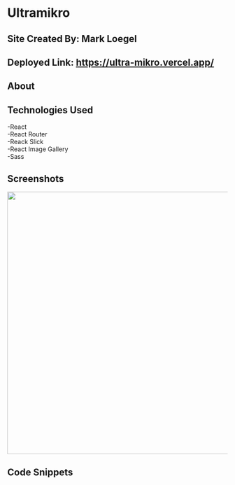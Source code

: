 # Ultramikro

## Site Created By: Mark Loegel

## Deployed Link: https://ultra-mikro.vercel.app/

## About

## Technologies Used

-React <br>
-React Router <br>
-Reack Slick <br>
-React Image Gallery <br>
-Sass <br>

## Screenshots

<img src="./src/styles/imgs/.PNG" width = "600" />

## Code Snippets
